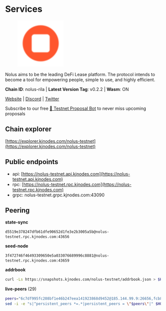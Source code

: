# Services

<figure><img src="https://raw.githubusercontent.com/kj89/cosmos-images/main/logos/nolus.png" width="150" alt=""><figcaption></figcaption></figure>

Nolus aims to be the leading DeFi Lease platform. The protocol  intends to become a tool for empowering people, simple to use, and highly efficient.

**Chain ID**: nolus-rila | **Latest Version Tag**: v0.2.2 | **Wasm**: ON

[Website](https://www.nolus.io) | [Discord](https://discord.gg/nolus-protocol) | [Twitter](https://twitter.com/NolusProtocol)



Subscribe to our free [🤖 Testnet Proposal Bot](https://t.me/kjnodes_testnet_proposal_bot) to never miss upcoming proposals


## Chain explorer
[https://explorer.kjnodes.com/nolus-testnet](https://explorer.kjnodes.com/nolus-testnet)

## Public endpoints

* api: [https://nolus-testnet.api.kjnodes.com](https://nolus-testnet.api.kjnodes.com)
* rpc: [https://nolus-testnet.rpc.kjnodes.com](https://nolus-testnet.rpc.kjnodes.com)
* grpc: nolus-testnet.grpc.kjnodes.com:43090

## Peering

**state-sync**

```text
d5519e378247dfb61dfe90652d1fe3e2b3005a5b@nolus-testnet.rpc.kjnodes.com:43656
```

**seed-node**

```text
3f472746f46493309650e5a033076689996c8881@nolus-testnet.rpc.kjnodes.com:43659
```

**addrbook**
```bash
curl -Ls https://snapshots.kjnodes.com/nolus-testnet/addrbook.json > $HOME/.nolus/config/addrbook.json
```

**live-peers** (29)
```bash
peers="6c7df995fc208bf1e46b247eea141923868d9452@185.144.99.9:26656,fcb82df30d2056c3af024fb389e173d683fe8229@65.108.105.48:19756,55efbf3711e104ada09b4dadba5890ea2a96d4b7@65.109.116.204:20756,228b1139c787fcb02358d99db748119123cf08c0@65.109.65.163:20756,5c2a752c9b1952dbed075c56c600c3a79b58c395@195.3.220.135:27016,f9734a35578309156308f12eba510ef995de4769@165.22.111.173:20756,b0fa31de7a29b92b4c910cbafb2789626a1db8a9@65.108.9.164:20756,d71f6a702561b08023810464a96668045dbabd9e@95.214.55.25:26656,33f4b7f56b6708526f0638162f020394de0ce5e9@65.21.229.33:28656,acd39ab5b00e5611df296b2e6fb4f6a44a32513f@23.88.5.169:21656,367fb20ca2380ebbb73eb19b772564383b0f37ee@65.21.123.172:26656,8b0b427b4567a7a66f05fab1146ee97b52ad7958@93.189.30.119:26656,0760923eff6e1e890a55e3c3d6b1330d60c2f870@185.246.86.152:26656,b4553ec94efe9cb11c684661042eedc2adf6ead3@23.88.74.54:42656,5b7092ce1624e8a23a5d90897c4c5231fb7b1238@185.245.183.172:16656,46e87e63ebfb628613a7c33ff69946ebd45fa510@176.99.142.180:36656,73176af073e4f89609db7aa4ec3561ce1b98d308@85.10.193.246:32656,7042490bf1526d8c61c43ffe4d700388b73b905f@65.108.192.123:35656,5d323e4127ebf0c3139f3081765606e32052fa3e@65.109.92.148:26656,56cee116ac477689df3b4d86cea5e49cfb450dda@54.246.232.38:26656,2c0ff6e5f30189559ad336a1eb17ae48fcacc8ee@95.216.14.58:61456,e8473dede42e7f0d4668a24d909a5708c5a04a3e@65.108.78.116:11656,aad36d817f6f5c66a002b87a4fb133a3e3137b31@194.163.187.175:43656,73e55e512de96e81fa025463f1581daf64172f76@65.108.13.154:31656,d5519e378247dfb61dfe90652d1fe3e2b3005a5b@65.109.68.190:43656,89d4b6b28f4399f49c82f9b0e891463f07f26cfe@95.216.65.177:29656,2e146ac9281e3797cbe1ad053e5ce6046b972c15@65.109.140.29:37656,a12f0c225332ab006fbc46d58706669bf44f52e0@113.176.160.117:26656,03ec7af23216082eeccc690b7bdcbe497bf2dcf8@136.243.88.91:9000"
sed -i -e "s|^persistent_peers *=.*|persistent_peers = \"$peers\"|" $HOME/.nolus/config/config.toml
```
